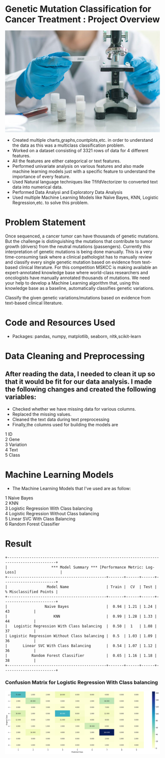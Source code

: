 # Genetic Mutation Classification for Cancer Treatment : Project Overview
![Genetic_Mutation_Classification](https://github.com/Rahul713713/Genetic_Mutation_Classification_for_Cancer_Treatment/blob/main/CancerTreatment.jpg "Genetic Mutation Classification for Cancer Treatment")
- Created multiple charts,graphs,countplots,etc. in order to understand the data as this was a multiclass classification problem.
- Worked on a dataset consisting of 3321 rows of data for 4 different features.
- All the features are either categorical or text features.
- Performed univariate analysis on various features and also made machine learning models just with a specific feature  to understand the importance of every feature.
- Used Natural language techniques like TfifdVectorizer to converted text data into numerical data.
- Performed Data Analysi and Exploratory Data Analysis
- Used multiple Machine Learning Models like Naïve Bayes, KNN, Logistic Regression,etc. to solve this problem.

# Problem Statement
Once sequenced, a cancer tumor can have thousands of genetic mutations. But the challenge is distinguishing the mutations that contribute to tumor growth (drivers) from the neutral mutations (passengers).
Currently this interpretation of genetic mutations is being done manually. This is a very time-consuming task where a clinical pathologist has to manually review and classify every single genetic mutation based on evidence from text-based clinical literature.
For this competition MSKCC is making available an expert-annotated knowledge base where world-class researchers and oncologists have manually annotated thousands of mutations.
We need your help to develop a Machine Learning algorithm that, using this knowledge base as a baseline, automatically classifies genetic variations.

Classify the given genetic variations/mutations based on evidence from text-based clinical literature.

# Code and Resources Used
- Packages: pandas, numpy, matplotlib, seaborn, nltk,scikit-learn

# Data Cleaning and Preprocessing
## After reading the data, I needed to clean it up so that it would be fit for our data analysis. I made the following changes and created the following variables:
- Checked whether we have missing data for various columns.
- Replaced the missing values. 
- Cleaned the text data during text preprocessing
- Finally,the columns used for building the models are

 1   ID             
 2   Gene              
 3   Variation         
 4   Text        
 5   Class                 

# Machine Learning Models
- The Machine Learning Models that I've used are as follow:

 1   Naive Bayes             
 2   KNN              
 3   Logistic Regression With Class balancing            
 4   Logistic Regression Without Class balancing         
 5   Linear SVC With Class Balancing           
 6   Random Forest Classifier      

# Result
    +--------------------------------------------------------------------------------------------+
    |                    *** Model Summary *** [Performance Metric: Log-Loss]                    |
    +---------------------------------------------+-------+------+------+------------------------+
    |                  Model Name                 | Train |  CV  | Test | % Misclassified Points |
    +---------------------------------------------+-------+------+------+------------------------+
    |                 Naive Bayes                 |  0.94 | 1.21 | 1.24 |           43           |
    |                     KNN                     |  0.99 | 1.28 | 1.33 |           44           |
    |   Logistic Regression With Class balancing  |  0.50 |  1   | 1.08 |           37           |
    | Logistic Regression Without Class balancing |  0.5  | 1.03 | 1.09 |           36           |
    |       Linear SVC With Class Balancing       |  0.54 | 1.07 | 1.12 |           36           |
    |           Random Forest Classifier          |  0.65 | 1.16 | 1.18 |           38           |
    +---------------------------------------------+-------+------+------+------------------------+

### Confusion Matrix for Logistic Regression With Class balancing 
![Genetic_Mutation_Classification](https://github.com/Rahul713713/Genetic_Mutation_Classification_for_Cancer_Treatment/blob/main/Confusion_Matrix.png "Confusion Matrix for logistic Regression with class balancing")
